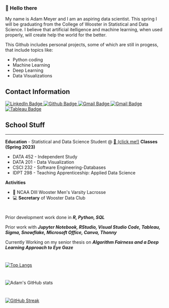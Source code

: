 ### 👋 Hello there
My name is Adam Meyer and I am an aspiring data scientist. This spring I will be graduating from the College of Wooster in Statistical and Data Science. I believe that artificial itelligence and machine learning, when used properly, will create help the world for the better.

This Github includes personal projects, some of which are still in progess, that include topics like:
- Python coding
- Machine Learning
- Deep Learning
- Data Visualizations

## Contact Information
<div id="badges">
  <a href= https://www.linkedin.com/in/adampmeyer16>
    <img src="https://img.shields.io/badge/LinkedIn-blue?style=for-the-badge&logo=linkedin&logoColor=white" alt="LinkedIn Badge"/>
  </a>
  <a href= https://www.github.com/ameyer23-m>
    <img src="https://img.shields.io/badge/Github-orange?style=for-the-badge&logo=Github&logoColor=white" alt="Github Badge"/>
  </a>
  <a href=mailto:apmeyer16@gmail.com>
    <img src="https://img.shields.io/badge/Gmail-red?style=for-the-badge&logo=Gmail&logoColor=white" alt="Gmail Badge"/>
  </a>
  <a href=mailto:ameyer23@wooster.edu>
    <img src="https://img.shields.io/badge/Wooster%20Email-black?style=for-the-badge&logo=Gmail&logoColor=white" alt="Gmail Badge"/>
  </a>
  <a href= https://public.tableau.com/app/profile/adam.meyer8878>
    <img src="https://img.shields.io/badge/Tableau-green?style=for-the-badge&logo=Tableau&logoColor=white" alt="Tableau Badge"/>
  </a>
</div>

## School Stuff
---

**Education** - Statistical and Data Science Student @ [🐄 (click me!)](https://wooster.edu/) 
**Classes (Spring 2023)** 
 - DATA 452 - Independent Study
 - DATA 201 - Data Visualization
 - CSCI 232 - Software Engineering-Databases
 - IDPT 298 - Teaching Apprenticeship: Applied Data Science

**Activities** 
 - 🥍 NCAA DIII Wooster Men's Varsity Lacrosse
 - 💻 **Secretary** of Wooster Data Club

#

Prior development work done in ***R, Python, SQL***

Prior work with ***Jupyter Notebook, RStudio, Visual Studio Code, Tableau, Sigma, Snowflake, Microsoft Office, Canva, Thonny***

Currently Working on my senior thesis on ***Algorithm Fairness and a Deep Learning Approach to Eye Gaze***
 
#
[![Top Langs](https://github-readme-stats.vercel.app/api/top-langs/?username=ameyer23-m&layout=compact&theme=transparent)](https://github.com/anuraghazra/github-readme-stats)
#
![Adam's GitHub stats](https://github-readme-stats.vercel.app/api?username=ameyer23-m&show_icons=true&theme=transparent)
#
[![GitHub Streak](https://github-readme-streak-stats.herokuapp.com/?user=ameyer23-m&theme=transparent)](https://git.io/streak-stats)
